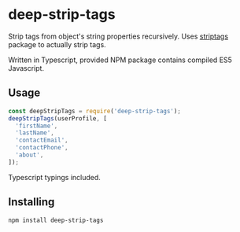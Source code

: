 # deep-strip-tags
Strip tags from object's string properties recursively. Uses [striptags](https://github.com/ericnorris/striptags) package to actually strip tags.

Written in Typescript, provided NPM package contains compiled ES5 Javascript.

## Usage

```javascript
const deepStripTags = require('deep-strip-tags');
deepStripTags(userProfile, [
  'firstName',
  'lastName',
  'contactEmail',
  'contactPhone',
  'about',
]);
```
Typescript typings included.

## Installing
```
npm install deep-strip-tags
```

